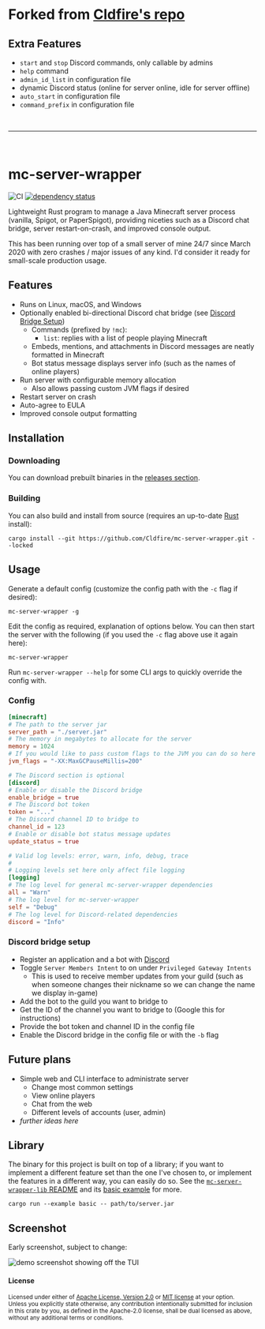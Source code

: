 # Forked from [Cldfire's repo](https://github.com/Cldfire/mc-server-wrapper)

## Extra Features

- `start` and `stop` Discord commands, only callable by admins
- `help` command
- `admin_id_list` in configuration file
- dynamic Discord status (online for server online, idle for server offline)
- `auto_start` in configuration file
- `command_prefix` in configuration file

<br>

<hr>

<br>

# mc-server-wrapper

![CI](https://github.com/Cldfire/mc-server-wrapper/workflows/CI/badge.svg)
[![dependency status](https://deps.rs/repo/github/cldfire/mc-server-wrapper/status.svg)](https://deps.rs/repo/github/cldfire/mc-server-wrapper)

Lightweight Rust program to manage a Java Minecraft server process (vanilla, Spigot, or PaperSpigot), providing niceties such as a Discord chat bridge, server restart-on-crash, and improved console output.

This has been running over top of a small server of mine 24/7 since March 2020 with zero crashes / major issues of any kind. I'd consider it ready for small-scale production usage.

## Features

* Runs on Linux, macOS, and Windows
* Optionally enabled bi-directional Discord chat bridge (see [Discord Bridge Setup](#discord-bridge-setup))
    * Commands (prefixed by `!mc`):
        * `list`: replies with a list of people playing Minecraft
    * Embeds, mentions, and attachments in Discord messages are neatly formatted in Minecraft
    * Bot status message displays server info (such as the names of online players)
* Run server with configurable memory allocation
    * Also allows passing custom JVM flags if desired
* Restart server on crash
* Auto-agree to EULA
* Improved console output formatting

## Installation

### Downloading

You can download prebuilt binaries in the [releases section](https://github.com/Cldfire/mc-server-wrapper/releases).

### Building

You can also build and install from source (requires an up-to-date [Rust](https://www.rust-lang.org) install):

```
cargo install --git https://github.com/Cldfire/mc-server-wrapper.git --locked
```

## Usage

Generate a default config (customize the config path with the `-c` flag if desired):

```
mc-server-wrapper -g
```

Edit the config as required, explanation of options below. You can then start the server with the following (if you used the `-c` flag above use it again here):

```
mc-server-wrapper
```

Run `mc-server-wrapper --help` for some CLI args to quickly override the config with.

### Config

```toml
[minecraft]
# The path to the server jar
server_path = "./server.jar"
# The memory in megabytes to allocate for the server
memory = 1024
# If you would like to pass custom flags to the JVM you can do so here
jvm_flags = "-XX:MaxGCPauseMillis=200"

# The Discord section is optional
[discord]
# Enable or disable the Discord bridge
enable_bridge = true
# The Discord bot token
token = "..."
# The Discord channel ID to bridge to
channel_id = 123
# Enable or disable bot status message updates
update_status = true

# Valid log levels: error, warn, info, debug, trace
#
# Logging levels set here only affect file logging
[logging]
# The log level for general mc-server-wrapper dependencies
all = "Warn"
# The log level for mc-server-wrapper
self = "Debug"
# The log level for Discord-related dependencies
discord = "Info"
```

### Discord bridge setup

* Register an application and a bot with [Discord](https://discordapp.com/developers/applications)
* Toggle `Server Members Intent` to on under `Privileged Gateway Intents`
  * This is used to receive member updates from your guild (such as when someone changes their nickname so we can change the name we display in-game)
* Add the bot to the guild you want to bridge to
* Get the ID of the channel you want to bridge to (Google this for instructions)
* Provide the bot token and channel ID in the config file
* Enable the Discord bridge in the config file or with the `-b` flag

## Future plans

* Simple web and CLI interface to administrate server
    * Change most common settings
    * View online players
    * Chat from the web
    * Different levels of accounts (user, admin)
* _further ideas here_

## Library

The binary for this project is built on top of a library; if you want to implement a different feature set than the one I've chosen to, or implement the features in a different way, you can easily do so. See the [`mc-server-wrapper-lib` README](mc-server-wrapper-lib/README.md) and its [basic example](mc-server-wrapper-lib/examples/basic.rs) for more.

```
cargo run --example basic -- path/to/server.jar
```

## Screenshot

Early screenshot, subject to change:

![demo screenshot showing off the TUI](tui-demo.png)

#### License

<sup>
Licensed under either of <a href="LICENSE-APACHE">Apache License, Version
2.0</a> or <a href="LICENSE-MIT">MIT license</a> at your option.
</sup>

<br>

<sub>
Unless you explicitly state otherwise, any contribution intentionally submitted
for inclusion in this crate by you, as defined in the Apache-2.0 license, shall
be dual licensed as above, without any additional terms or conditions.
</sub>

